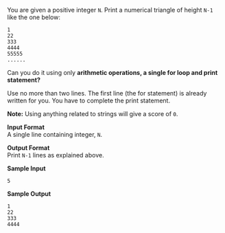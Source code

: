 You are given a positive integer `N`. Print a numerical triangle of height `N-1` like the one below:
```
1
22
333
4444
55555
......
```
Can you do it using only **arithmetic operations, a single for loop and print statement?** 

Use no more than two lines. The first line (the for statement) is already written for you. You have to complete the print statement.  

**Note:** Using anything related to strings will give a score of `0`.  

**Input Format**  
A single line containing integer, `N`.  

**Output Format**  
Print `N-1` lines as explained above.  

**Sample Input**
```
5
```
**Sample Output**
```
1
22
333
4444
```